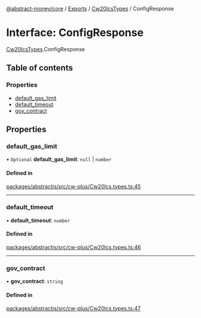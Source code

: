 [@abstract-money/core](../README.md) / [Exports](../modules.md) / [Cw20IcsTypes](../modules/Cw20IcsTypes.md) / ConfigResponse

# Interface: ConfigResponse

[Cw20IcsTypes](../modules/Cw20IcsTypes.md).ConfigResponse

## Table of contents

### Properties

- [default\_gas\_limit](Cw20IcsTypes.ConfigResponse.md#default_gas_limit)
- [default\_timeout](Cw20IcsTypes.ConfigResponse.md#default_timeout)
- [gov\_contract](Cw20IcsTypes.ConfigResponse.md#gov_contract)

## Properties

### default\_gas\_limit

• `Optional` **default\_gas\_limit**: ``null`` \| `number`

#### Defined in

[packages/abstractjs/src/cw-plus/Cw20Ics.types.ts:45](https://github.com/AbstractSDK/frontend/blob/07410073/packages/abstractjs/src/cw-plus/Cw20Ics.types.ts#L45)

___

### default\_timeout

• **default\_timeout**: `number`

#### Defined in

[packages/abstractjs/src/cw-plus/Cw20Ics.types.ts:46](https://github.com/AbstractSDK/frontend/blob/07410073/packages/abstractjs/src/cw-plus/Cw20Ics.types.ts#L46)

___

### gov\_contract

• **gov\_contract**: `string`

#### Defined in

[packages/abstractjs/src/cw-plus/Cw20Ics.types.ts:47](https://github.com/AbstractSDK/frontend/blob/07410073/packages/abstractjs/src/cw-plus/Cw20Ics.types.ts#L47)
